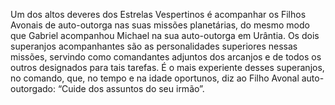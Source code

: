 ﻿Um dos altos deveres dos Estrelas Vespertinos é acompanhar os Filhos Avonais de auto-outorga nas suas missões planetárias, do mesmo modo que Gabriel acompanhou Michael na sua auto-outorga em Urântia. Os dois superanjos acompanhantes são as personalidades superiores nessas missões, servindo como comandantes adjuntos dos arcanjos e de todos os outros designados para tais tarefas. É o mais experiente desses superanjos, no comando, que, no tempo e na idade oportunos, diz ao Filho Avonal auto-outorgado: “Cuide dos assuntos do seu irmão”.